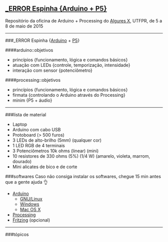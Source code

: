 ## [_ERROR Espinha {Arduino + P5}](https://github.com/wsilverio/_error_espinha)

Repositório da oficina de Arduino + Processing do [Algures X](https://www.facebook.com/AlguresUTFPR), UTFPR, de 5 a 8 de maio de 2015  
- - -  
###_ERROR Espinha {[Arduino](http://www.arduino.cc/) + [P5](https://processing.org/)}

####arduino::objetivos
- princípios {funcionamento, lógica e comandos básicos}
- atuação com LEDs {controle, temporização, intensidade}
- interação com sensor {potenciômetro}

####processing::objetivos

- princípios {funcionamento, lógica e comandos básicos}
- firmata {controlando o Arduino através do Processing}
- minim {P5 + áudio}  
- - -  
###lista de material
- Laptop
- Arduino com cabo USB
- Protoboard (> 500 furos)
- 3 LEDs de alto-brilho (5mm) (qualquer cor)
- 1 LED RGB de 4 terminais
- 3 Potenciômetros 10k ohms (linear) (mini)
- 10 resistores de 330 ohms (5%) (1/4 W) (amarelo, violeta, marrom, dourado)
- Mini alicates de bico e de corte

###softwares
Caso não consiga instalar os softwares, chegue 15 min antes que a gente ajuda :ok_hand:
- [Arduino](http://arduino.cc/en/Main/Software)
	- [GNU/Linux](http://www.arduino.cc/playground/Learning/Linux)
    - [Windows](http://arduino.cc/en/Guide/Windows)
    - [Mac OS X](http://arduino.cc/en/Guide/MacOSX)
- [Processing](https://processing.org/download/)
- [Fritzing](http://fritzing.org/) (opcional)  
- - -  
###tópicos

